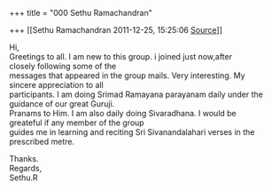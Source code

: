 +++
title = "000 Sethu Ramachandran"

+++
[[Sethu Ramachandran	2011-12-25, 15:25:06 [Source](https://groups.google.com/g/samskrita/c/_nxEPWa61hU)]]



Hi,  
Greetings to all. I am new to this group. i joined just now,after  
closely following some of the  
messages that appeared in the group mails. Very interesting. My  
sincere appreciation to all  
participants. I am doing Srimad Ramayana parayanam daily under the  
guidance of our great Guruji.  
Pranams to Him. I am also daily doing Sivaradhana. I would be  
greateful if any member of the group  
guides me in learning and reciting Sri Sivanandalahari verses in the  
prescribed metre.  
  
Thanks.  
Regards,  
Sethu.R

